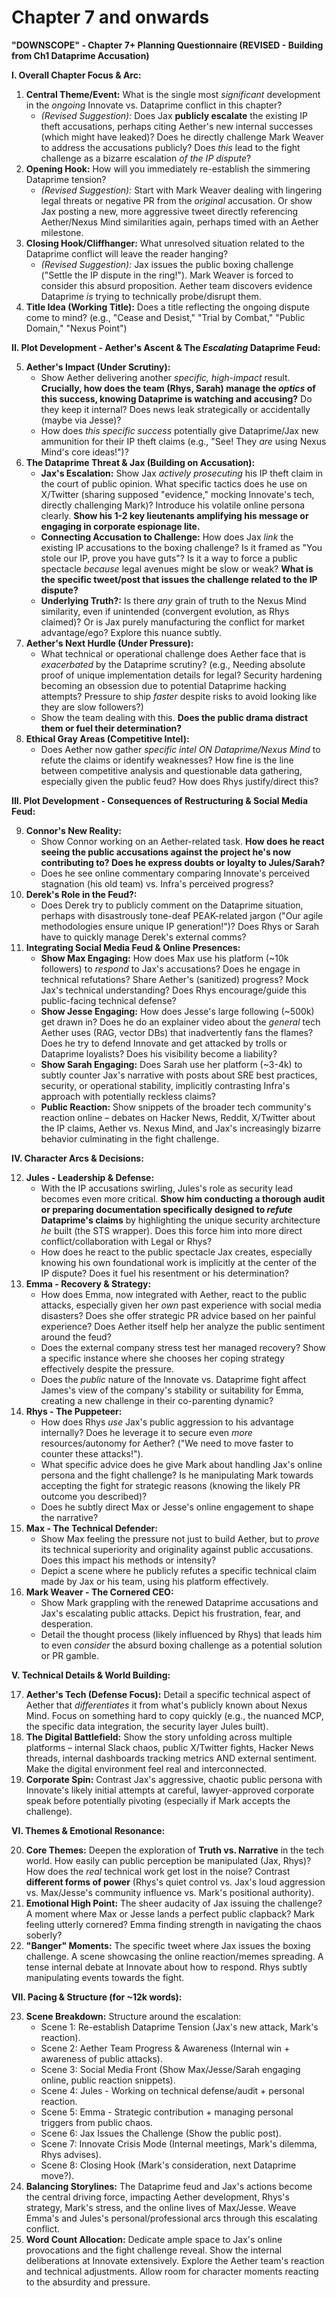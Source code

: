 # Chapter 7 and onwards

**"DOWNSCOPE" - Chapter 7+ Planning Questionnaire (REVISED - Building from Ch1 Dataprime Accusation)**

**I. Overall Chapter Focus & Arc:**

1.  **Central Theme/Event:** What is the single most *significant* development in the *ongoing* Innovate vs. Dataprime conflict in this chapter?
    *   _(Revised Suggestion):_ Does Jax **publicly escalate** the existing IP theft accusations, perhaps citing Aether's new internal successes (which might have leaked)? Does he directly challenge Mark Weaver to address the accusations publicly? Does *this* lead to the fight challenge as a bizarre escalation *of the IP dispute*?
2.  **Opening Hook:** How will you immediately re-establish the simmering Dataprime tension?
    *   _(Revised Suggestion):_ Start with Mark Weaver dealing with lingering legal threats or negative PR from the *original* accusation. Or show Jax posting a new, more aggressive tweet directly referencing Aether/Nexus Mind similarities again, perhaps timed with an Aether milestone.
3.  **Closing Hook/Cliffhanger:** What unresolved situation related to the Dataprime conflict will leave the reader hanging?
    *   _(Revised Suggestion):_ Jax issues the public boxing challenge ("Settle the IP dispute in the ring!"). Mark Weaver is forced to consider this absurd proposition. Aether team discovers evidence Dataprime *is* trying to technically probe/disrupt them.
4.  **Title Idea (Working Title):** Does a title reflecting the ongoing dispute come to mind? (e.g., "Cease and Desist," "Trial by Combat," "Public Domain," "Nexus Point")

**II. Plot Development - Aether's Ascent & The *Escalating* Dataprime Feud:**

5.  **Aether's Impact (Under Scrutiny):**
    *   Show Aether delivering another *specific, high-impact* result. **Crucially, how does the team (Rhys, Sarah) manage the *optics* of this success, knowing Dataprime is watching and accusing?** Do they keep it internal? Does news leak strategically or accidentally (maybe via Jesse)?
    *   How does *this specific success* potentially give Dataprime/Jax new ammunition for their IP theft claims (e.g., "See! They *are* using Nexus Mind's core ideas!")?
6.  **The Dataprime Threat & Jax (Building on Accusation):**
    *   **Jax's Escalation:** Show Jax *actively prosecuting* his IP theft claim in the court of public opinion. What specific tactics does he use on X/Twitter (sharing supposed "evidence," mocking Innovate's tech, directly challenging Mark)? Introduce his volatile online persona clearly. **Show his 1-2 key lieutenants amplifying his message or engaging in corporate espionage lite.**
    *   **Connecting Accusation to Challenge:** How does Jax *link* the existing IP accusations to the boxing challenge? Is it framed as "You stole our IP, prove you have guts"? Is it a way to force a public spectacle *because* legal avenues might be slow or weak? **What is the specific tweet/post that issues the challenge related to the IP dispute?**
    *   **Underlying Truth?:** Is there *any* grain of truth to the Nexus Mind similarity, even if unintended (convergent evolution, as Rhys claimed)? Or is Jax purely manufacturing the conflict for market advantage/ego? Explore this nuance subtly.
7.  **Aether's Next Hurdle (Under Pressure):**
    *   What technical or operational challenge does Aether face that is *exacerbated* by the Dataprime scrutiny? (e.g., Needing absolute proof of unique implementation details for legal? Security hardening becoming an obsession due to potential Dataprime hacking attempts? Pressure to ship *faster* despite risks to avoid looking like they are slow followers?)
    *   Show the team dealing with this. **Does the public drama distract them or fuel their determination?**
8.  **Ethical Gray Areas (Competitive Intel):**
    *   Does Aether now gather *specific intel ON Dataprime/Nexus Mind* to refute the claims or identify weaknesses? How fine is the line between competitive analysis and questionable data gathering, especially given the public feud? How does Rhys justify/direct this?

**III. Plot Development - Consequences of Restructuring & Social Media Feud:**

9.  **Connor's New Reality:**
    *   Show Connor working on an Aether-related task. **How does he react seeing the public accusations against the project he's now contributing to? Does he express doubts or loyalty to Jules/Sarah?**
    *   Does he see online commentary comparing Innovate's perceived stagnation (his old team) vs. Infra's perceived progress?
10. **Derek's Role in the Feud?:**
    *   Does Derek try to publicly comment on the Dataprime situation, perhaps with disastrously tone-deaf PEAK-related jargon ("Our agile methodologies ensure unique IP generation!")? Does Rhys or Sarah have to quickly manage Derek's external comms?
11. **Integrating Social Media Feud & Online Presences:**
    *   **Show Max Engaging:** How does Max use his platform (~10k followers) to *respond* to Jax's accusations? Does he engage in technical refutations? Share Aether's (sanitized) progress? Mock Jax's technical understanding? Does Rhys encourage/guide this public-facing technical defense?
    *   **Show Jesse Engaging:** How does Jesse's large following (~500k) get drawn in? Does he do an explainer video about the *general* tech Aether uses (RAG, vector DBs) that inadvertently fans the flames? Does he try to defend Innovate and get attacked by trolls or Dataprime loyalists? Does his visibility become a liability?
    *   **Show Sarah Engaging:** Does Sarah use her platform (~3-4k) to subtly counter Jax's narrative with posts about SRE best practices, security, or operational stability, implicitly contrasting Infra's approach with potentially reckless claims?
    *   **Public Reaction:** Show snippets of the broader tech community's reaction online – debates on Hacker News, Reddit, X/Twitter about the IP claims, Aether vs. Nexus Mind, and Jax's increasingly bizarre behavior culminating in the fight challenge.

**IV. Character Arcs & Decisions:**

12. **Jules - Leadership & Defense:**
    *   With the IP accusations swirling, Jules's role as security lead becomes even more critical. **Show him conducting a thorough audit or preparing documentation specifically designed to *refute* Dataprime's claims** by highlighting the unique security architecture *he* built (the STS wrapper). Does this force him into more direct conflict/collaboration with Legal or Rhys?
    *   How does he react to the public spectacle Jax creates, especially knowing his own foundational work is implicitly at the center of the IP dispute? Does it fuel his resentment or his determination?
13. **Emma - Recovery & Strategy:**
    *   How does Emma, now integrated with Aether, react to the public attacks, especially given her *own* past experience with social media disasters? Does she offer strategic PR advice based on her painful experience? Does Aether itself help her analyze the public sentiment around the feud?
    *   Does the external company stress test her managed recovery? Show a specific instance where she chooses her coping strategy effectively despite the pressure.
    *   Does the *public* nature of the Innovate vs. Dataprime fight affect James's view of the company's stability or suitability for Emma, creating a new challenge in their co-parenting dynamic?
14. **Rhys - The Puppeteer:**
    *   How does Rhys *use* Jax's public aggression to his advantage internally? Does he leverage it to secure even *more* resources/autonomy for Aether? ("We need to move faster to counter these attacks!").
    *   What specific advice does he give Mark about handling Jax's online persona and the fight challenge? Is he manipulating Mark towards accepting the fight for strategic reasons (knowing the likely PR outcome you described)?
    *   Does he subtly direct Max or Jesse's online engagement to shape the narrative?
15. **Max - The Technical Defender:**
    *   Show Max feeling the pressure not just to build Aether, but to *prove* its technical superiority and originality against public accusations. Does this impact his methods or intensity?
    *   Depict a scene where he publicly refutes a specific technical claim made by Jax or his team, using his platform effectively.
16. **Mark Weaver - The Cornered CEO:**
    *   Show Mark grappling with the renewed Dataprime accusations and Jax's escalating public attacks. Depict his frustration, fear, and desperation.
    *   Detail the thought process (likely influenced by Rhys) that leads him to even *consider* the absurd boxing challenge as a potential solution or PR gamble.

**V. Technical Details & World Building:**

17. **Aether's Tech (Defense Focus):** Detail a specific technical aspect of Aether that *differentiates* it from what's publicly known about Nexus Mind. Focus on something hard to copy quickly (e.g., the nuanced MCP, the specific data integration, the security layer Jules built).
18. **The Digital Battlefield:** Show the story unfolding across multiple platforms – internal Slack chaos, public X/Twitter fights, Hacker News threads, internal dashboards tracking metrics AND external sentiment. Make the digital environment feel real and interconnected.
19. **Corporate Spin:** Contrast Jax's aggressive, chaotic public persona with Innovate's likely initial attempts at careful, lawyer-approved corporate speak before potentially pivoting (especially if Mark accepts the challenge).

**VI. Themes & Emotional Resonance:**

20. **Core Themes:** Deepen the exploration of **Truth vs. Narrative** in the tech world. How easily can public perception be manipulated (Jax, Rhys)? How does the *real* technical work get lost in the noise? Contrast **different forms of power** (Rhys's quiet control vs. Jax's loud aggression vs. Max/Jesse's community influence vs. Mark's positional authority).
21. **Emotional High Point:** The sheer audacity of Jax issuing the challenge? A moment where Max or Jesse lands a perfect public clapback? Mark feeling utterly cornered? Emma finding strength in navigating the chaos soberly?
22. **"Banger" Moments:** The specific tweet where Jax issues the boxing challenge. A scene showcasing the online reaction/memes spreading. A tense internal debate at Innovate about how to respond. Rhys subtly manipulating events towards the fight.

**VII. Pacing & Structure (for ~12k words):**

23. **Scene Breakdown:** Structure around the escalation:
    *   Scene 1: Re-establish Dataprime Tension (Jax's new attack, Mark's reaction).
    *   Scene 2: Aether Team Progress & Awareness (Internal win + awareness of public attacks).
    *   Scene 3: Social Media Front (Show Max/Jesse/Sarah engaging online, public reaction snippets).
    *   Scene 4: Jules - Working on technical defense/audit + personal reaction.
    *   Scene 5: Emma - Strategic contribution + managing personal triggers from public chaos.
    *   Scene 6: Jax Issues the Challenge (Show the public post).
    *   Scene 7: Innovate Crisis Mode (Internal meetings, Mark's dilemma, Rhys advises).
    *   Scene 8: Closing Hook (Mark's consideration, next Dataprime move?).
24. **Balancing Storylines:** The Dataprime feud and Jax's actions become the central driving force, impacting Aether development, Rhys's strategy, Mark's stress, and the online lives of Max/Jesse. Weave Emma's and Jules's personal/professional arcs through this escalating conflict.
25. **Word Count Allocation:** Dedicate ample space to Jax's online provocations and the fight challenge reveal. Show the internal deliberations at Innovate extensively. Explore the Aether team's reaction and technical adjustments. Allow room for character moments reacting to the absurdity and pressure.
